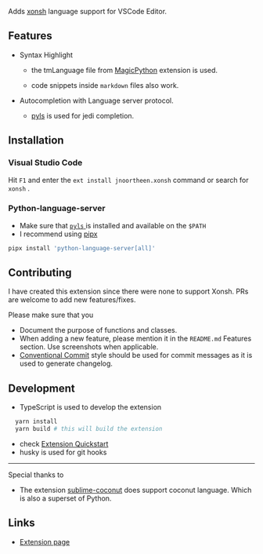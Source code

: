 Adds [xonsh](https://xon.sh/) language support for VSCode Editor.

## Features

* Syntax Highlight

  + the tmLanguage file from [MagicPython](https://github.com/MagicStack/MagicPython/blob/master/grammars/src/MagicPython.syntax.yaml) extension is used.

  + code snippets inside `markdown` files also work.

* Autocompletion with Language server protocol.
  + [pyls](https://github.com/palantir/python-language-server/) is used for jedi completion.

## Installation

### Visual Studio Code

Hit `F1` and enter the `ext install jnoortheen.xonsh` command or search for `xonsh` .

### Python-language-server

* Make sure that [ `pyls` ](https://github.com/palantir/python-language-server/) is installed and available on the `$PATH`
* I recommend using [pipx](https://github.com/pipxproject/pipx/)

``` sh
pipx install 'python-language-server[all]'
```

## Contributing

I have created this extension since there were none to support Xonsh. PRs are welcome to add new features/fixes. 

Please make sure that you
* Document the purpose of functions and classes.
* When adding a new feature, please mention it in the `README.md` Features section. Use screenshots when applicable.
* [Conventional Commit](https://www.conventionalcommits.org/en/v1.0.0/) style should be used for commit messages as it is used to generate changelog.

## Development

* TypeScript is used to develop the extension

``` sh
  yarn install
  yarn build # this will build the extension
```

* check [Extension Quickstart](./vsc-extension-quickstart.md)
* husky is used for git hooks

---
Special thanks to
 * The extension [sublime-coconut](https://github.com/evhub/sublime-coconut) does support coconut language. Which is also a superset of Python.

## Links

* [Extension page](https://marketplace.visualstudio.com/items?itemName=jnoortheen.xonsh)
